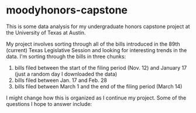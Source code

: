 # moodyhonors-capstone
This is some data analysis for my undergraduate honors capstone project at the University of Texas at Austin. 

My project involves sorting through all of the bills introduced in the 89th (current) Texas Legislative Session and looking for interesting trends in the data. I'm sorting through the bills in three chunks: 
1. bills filed between the start of the filing period (Nov. 12) and January 17 (just a random day I downloaded the data)
2. bills filed between Jan. 17 and Feb. 28
3. bills filed between March 1 and the end of the filing period (March 14)

I might change how this is organized as I continue my project. Some of the questions I hope to answer include: 
